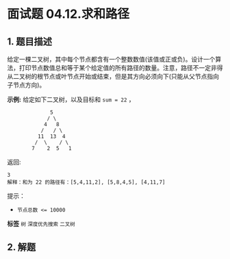 # 面试题 04.12.求和路径

## 1. 题目描述

给定一棵二叉树，其中每个节点都含有一个整数数值(该值或正或负)。设计一个算法，打印节点数值总和等于某个给定值的所有路径的数量。注意，路径不一定非得从二叉树的根节点或叶节点开始或结束，但是其方向必须向下(只能从父节点指向子节点方向)。

 **示例:** 
给定如下二叉树，以及目标和 `sum = 22` ，

```
              5
             / \
            4   8
           /   / \
          11  13  4
         /  \    / \
        7    2  5   1

```
返回:

```
3
解释：和为 22 的路径有：[5,4,11,2], [5,8,4,5], [4,11,7]
```
提示：
-  `节点总数 <= 10000` 
 
**标签**
`树` `深度优先搜索` `二叉树` 


## 2. 解题

